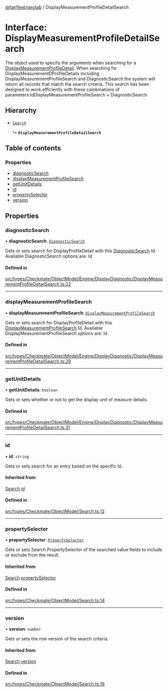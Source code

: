 [@fairfleet/geotab](../README.md) / DisplayMeasurementProfileDetailSearch

# Interface: DisplayMeasurementProfileDetailSearch

The object used to specify the arguments when searching for a [DisplayMeasurementProfileDetail](DisplayMeasurementProfileDetail.md).
 When searching for DisplayMeasurementDProfileDetails including DisplayMeasurementProfileSearch and DiagnosticSearch
 the system will return all records that match the search criteria.
 This search has been designed to work efficiently with these combinations of parameters:<list><item><description>Id</description></item><item><description>DisplayMeasurementProfileSearch + DiagnosticSearch</description></item></list>

## Hierarchy

- [`Search`](Search.md)

  ↳ **`DisplayMeasurementProfileDetailSearch`**

## Table of contents

### Properties

- [diagnosticSearch](DisplayMeasurementProfileDetailSearch.md#diagnosticsearch)
- [displayMeasurementProfileSearch](DisplayMeasurementProfileDetailSearch.md#displaymeasurementprofilesearch)
- [getUnitDetails](DisplayMeasurementProfileDetailSearch.md#getunitdetails)
- [id](DisplayMeasurementProfileDetailSearch.md#id)
- [propertySelector](DisplayMeasurementProfileDetailSearch.md#propertyselector)
- [version](DisplayMeasurementProfileDetailSearch.md#version)

## Properties

### diagnosticSearch

• **diagnosticSearch**: [`DiagnosticSearch`](DiagnosticSearch.md)

Gets or sets search for DisplayProfileDetail with this [DiagnosticSearch](DiagnosticSearch.md) Id.
 Available
 DiagnosticSearch options are:
 <list><item><description>Id</description></item></list>

#### Defined in

[src/types/Checkmate/ObjectModel/Engine/DisplayDiagnostic/DisplayMeasurementProfileDetailSearch.ts:22](https://github.com/fairfleet/geotab/blob/b682f10/src/types/Checkmate/ObjectModel/Engine/DisplayDiagnostic/DisplayMeasurementProfileDetailSearch.ts#L22)

___

### displayMeasurementProfileSearch

• **displayMeasurementProfileSearch**: [`DisplayMeasurementProfileSearch`](DisplayMeasurementProfileSearch.md)

Gets or sets search for DisplayProfileDetail with this [DisplayMeasurementProfileSearch](DisplayMeasurementProfileSearch.md) Id.
 Available
 DisplayMeasurementProfileSearch options are:
 <list><item><description>Id</description></item></list>

#### Defined in

[src/types/Checkmate/ObjectModel/Engine/DisplayDiagnostic/DisplayMeasurementProfileDetailSearch.ts:29](https://github.com/fairfleet/geotab/blob/b682f10/src/types/Checkmate/ObjectModel/Engine/DisplayDiagnostic/DisplayMeasurementProfileDetailSearch.ts#L29)

___

### getUnitDetails

• **getUnitDetails**: `boolean`

Gets or sets whether or not to get the display unit of measure details.

#### Defined in

[src/types/Checkmate/ObjectModel/Engine/DisplayDiagnostic/DisplayMeasurementProfileDetailSearch.ts:31](https://github.com/fairfleet/geotab/blob/b682f10/src/types/Checkmate/ObjectModel/Engine/DisplayDiagnostic/DisplayMeasurementProfileDetailSearch.ts#L31)

___

### id

• **id**: `string`

Gets or sets search for an entry based on the specific Id.

#### Inherited from

[Search](Search.md).[id](Search.md#id)

#### Defined in

[src/types/Checkmate/ObjectModel/Search.ts:12](https://github.com/fairfleet/geotab/blob/b682f10/src/types/Checkmate/ObjectModel/Search.ts#L12)

___

### propertySelector

• **propertySelector**: [`PropertySelector`](PropertySelector.md)

Gets or sets Search.PropertySelector of the searched value fields to include or exclude from the result.

#### Inherited from

[Search](Search.md).[propertySelector](Search.md#propertyselector)

#### Defined in

[src/types/Checkmate/ObjectModel/Search.ts:14](https://github.com/fairfleet/geotab/blob/b682f10/src/types/Checkmate/ObjectModel/Search.ts#L14)

___

### version

• **version**: `number`

Gets or sets the row version of the search criteria.

#### Inherited from

[Search](Search.md).[version](Search.md#version)

#### Defined in

[src/types/Checkmate/ObjectModel/Search.ts:16](https://github.com/fairfleet/geotab/blob/b682f10/src/types/Checkmate/ObjectModel/Search.ts#L16)
